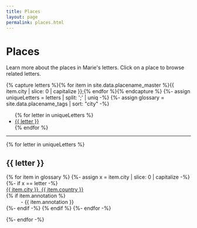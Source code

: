 ```yaml
---
title: Places
layout: page
permalink: places.html
---
```


# Places

Learn more about the places in Marie's letters. Click on a place to browse related letters.

{% capture letters %}{% for item in site.data.placename_master %}{{ item.city | slice: 0 | capitalize }};{% endfor %}{% endcapture %}
{%- assign uniqueLetters = letters | split: ';' | uniq -%}
{%- assign glossary = site.data.placename_tags | sort: "city" -%}

<ul class="list-inline">
{% for letter in uniqueLetters %}
<li class="list-inline-item h2"><a href="#{{ letter }}">{{ letter }}</a></li>
{% endfor %}
</ul>
<hr>

<div>

{% for letter in uniqueLetters %}
<h2 class="pt-4" id="{{ letter }}">{{ letter }}</h2>

<dl id="glossary-list">
{% for item in glossary %}
{%- assign x = item.city | slice: 0 | capitalize -%}
{%- if x == letter -%}
    <dt class="glossary-def"><div id="{{ item.key }}"><a href="{{ '/browse.html#' | append: item.key | relative_url }}">
    {{ item.city }}, {{ item.country }}</a></div></dt> 
    {% if item.annotation %}<dd>- {{ item.annotation }}</dd>{%- endif -%}
{% endif %}
{%- endfor -%}
</dl>

{%- endfor -%}
</div>
